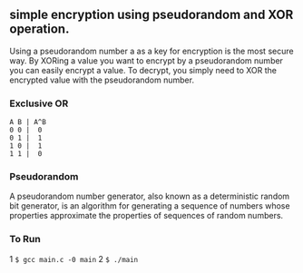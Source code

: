 ## simple encryption using pseudorandom and XOR operation.
Using a pseudorandom number a as a key for encryption is the most secure way. By XORing a value you want to encrypt by a pseudorandom number you can easily encrypt a value. To decrypt, you simply need to XOR the encrypted value with the pseudorandom number.

### Exclusive OR
```
A B | A^B
0 0 |  0
0 1 |  1
1 0 |  1
1 1 |  0
```
### Pseudorandom
A pseudorandom number generator, also known as a deterministic random bit generator, is an algorithm for generating a sequence of numbers whose properties approximate the properties of sequences of random numbers.

### To Run
  1 ```$ gcc main.c -0 main```
  2 ```$ ./main```

